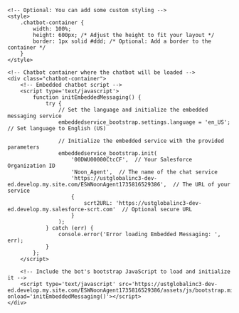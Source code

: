 <!DOCTYPE html>
<html lang="en">
<head>
    <meta charset="UTF-8">
    <meta name="viewport" content="width=device-width, initial-scale=1.0">
    <title>Embedded Chatbot</title>

    <!-- Optional: You can add some custom styling -->
    <style>
        .chatbot-container {
            width: 100%;
            height: 600px; /* Adjust the height to fit your layout */
            border: 1px solid #ddd; /* Optional: Add a border to the container */
        }
    </style>
</head>
<body>

    <!-- Chatbot container where the chatbot will be loaded -->
    <div class="chatbot-container">
        <!-- Embedded chatbot script -->
        <script type='text/javascript'>
            function initEmbeddedMessaging() {
                try {
                    // Set the language and initialize the embedded messaging service
                    embeddedservice_bootstrap.settings.language = 'en_US'; // Set language to English (US)
                    
                    // Initialize the embedded service with the provided parameters
                    embeddedservice_bootstrap.init(
                        '00DWU00000CtcCF',  // Your Salesforce Organization ID
                        'Noon_Agent',  // The name of the chat service
                        'https://ustglobalinc3-dev-ed.develop.my.site.com/ESWNoonAgent1735816529386',  // The URL of your service
                        {
                            scrt2URL: 'https://ustglobalinc3-dev-ed.develop.my.salesforce-scrt.com'  // Optional secure URL
                        }
                    );
                } catch (err) {
                    console.error('Error loading Embedded Messaging: ', err);
                }
            };
        </script>

        <!-- Include the bot's bootstrap JavaScript to load and initialize it -->
        <script type='text/javascript' src='https://ustglobalinc3-dev-ed.develop.my.site.com/ESWNoonAgent1735816529386/assets/js/bootstrap.min.js' onload='initEmbeddedMessaging()'></script>
    </div>

</body>
</html>
